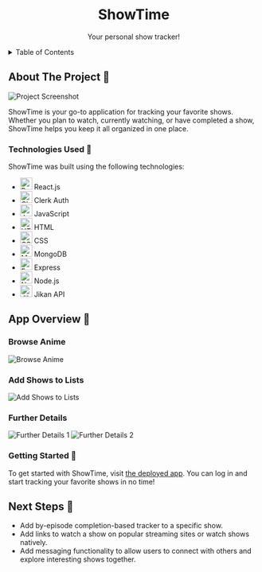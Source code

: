 <!-- PROJECT LOGO -->
<div align="center">
  <h1 align="center">ShowTime</h1>
  <p align="center">
    Your personal show tracker!
  </p>
</div>

<!-- TABLE OF CONTENTS -->
<details>
  <summary>Table of Contents</summary>
  <ol>
    <li><a href="#about-the-project">About The Project</a></li>
    <li><a href="#technologies-used">Technologies Used</a></li>
    <li><a href="#app-overview">App Overview</a></li>
    <li><a href="#getting-started">Getting Started</a></li>
    <li><a href="#next-steps">Next Steps</a></li>
  </ol>
</details>

## About The Project 📝

![Project Screenshot](https://i.imgur.com/sIhqpiO.png)

ShowTime is your go-to application for tracking your favorite shows. Whether you plan to watch, currently watching, or have completed a show, ShowTime helps you keep it all organized in one place.

### Technologies Used 🔧

ShowTime was built using the following technologies:

- <img src="https://reactjs.org/favicon.ico" alt="React.js" width="24" height="24"> React.js
- <img src="https://www.clerk.dev/images/clerk-auth.png" alt="Clerk Auth" width="24" height="24"> Clerk Auth
- <img src="https://upload.wikimedia.org/wikipedia/commons/thumb/6/6a/JavaScript-logo.png/600px-JavaScript-logo.png" alt="JavaScript" width="24" height="24"> JavaScript
- <img src="https://upload.wikimedia.org/wikipedia/commons/thumb/6/61/HTML5_logo_and_wordmark.svg/1000px-HTML5_logo_and_wordmark.svg.png" alt="HTML" width="24" height="24"> HTML
- <img src="https://www.pngkey.com/png/full/52-523074_css3-html-css-logo-png.png" alt="CSS" width="24" height="24"> CSS
- <img src="https://webassets.mongodb.com/_com_assets/cms/MongoDB_Logo_FullColorBlack_RGB-4td3yuxzjs.png" alt="MongoDB" width="24" height="24"> MongoDB
- <img src="https://upload.wikimedia.org/wikipedia/commons/6/64/Expressjs.png" alt="Express" width="24" height="24"> Express
- <img src="https://nodejs.org/static/images/logos/nodejs-new-pantone-black.png" alt="Node.js" width="24" height="24"> Node.js
- <img src="https://avatars.githubusercontent.com/u/2301781?s=200&v=4" alt="Jikan API" width="24" height="24"> Jikan API


## App Overview 📱

### Browse Anime
![Browse Anime](https://i.imgur.com/hw0QSfi.png)

### Add Shows to Lists
![Add Shows to Lists](https://i.imgur.com/4soUvft.png)

### Further Details
![Further Details 1](https://i.imgur.com/CFnPVa1.png)
![Further Details 2](https://i.imgur.com/svB8kY5.png)

### Getting Started 🌱

To get started with ShowTime, visit [the deployed app](https://show-time-a09774f7fe38.herokuapp.com/). You can log in and start tracking your favorite shows in no time!

## Next Steps 🚀

- Add by-episode completion-based tracker to a specific show.
- Add links to watch a show on popular streaming sites or watch shows natively.
- Add messaging functionality to allow users to connect with others and explore interesting shows together.
